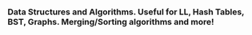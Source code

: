 ### Data Structures and Algorithms. Useful for LL, Hash Tables, BST, Graphs. Merging/Sorting algorithms and more!
